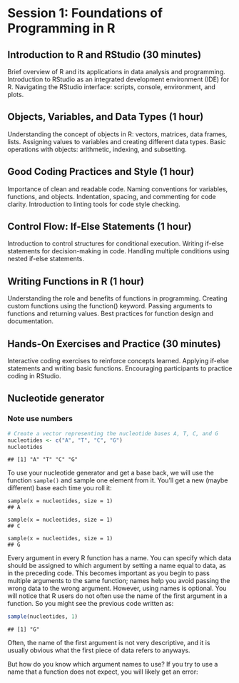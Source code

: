 
# Session 1: Foundations of Programming in R

## Introduction to R and RStudio (30 minutes)

Brief overview of R and its applications in data analysis and programming.
Introduction to RStudio as an integrated development environment (IDE) for R.
Navigating the RStudio interface: scripts, console, environment, and plots.

## Objects, Variables, and Data Types (1 hour)

Understanding the concept of objects in R: vectors, matrices, data frames, lists.
Assigning values to variables and creating different data types.
Basic operations with objects: arithmetic, indexing, and subsetting.

## Good Coding Practices and Style (1 hour)

Importance of clean and readable code.
Naming conventions for variables, functions, and objects.
Indentation, spacing, and commenting for code clarity.
Introduction to linting tools for code style checking.

## Control Flow: If-Else Statements (1 hour)

Introduction to control structures for conditional execution.
Writing if-else statements for decision-making in code.
Handling multiple conditions using nested if-else statements.

## Writing Functions in R (1 hour)

Understanding the role and benefits of functions in programming.
Creating custom functions using the function() keyword.
Passing arguments to functions and returning values.
Best practices for function design and documentation.

## Hands-On Exercises and Practice (30 minutes)
Interactive coding exercises to reinforce concepts learned.
Applying if-else statements and writing basic functions.
Encouraging participants to practice coding in RStudio.

## Nucleotide generator

### Note use numbers 





```r
# Create a vector representing the nucleotide bases A, T, C, and G
nucleotides <- c("A", "T", "C", "G")
nucleotides
```

```
## [1] "A" "T" "C" "G"
```

To use your nucleotide generator and get a base back, we will use the function `sample()` and sample one element from it. You’ll get a new (maybe different) base each time you roll it:

```
sample(x = nucleotides, size = 1)
## A

sample(x = nucleotides, size = 1)
## C

sample(x = nucleotides, size = 1)
## G
```
Every argument in every R function has a name. You can specify which data should be assigned to which argument by setting a name equal to data, as in the preceding code. This becomes important as you begin to pass multiple arguments to the same function; names help you avoid passing the wrong data to the wrong argument. However, using names is optional. You will notice that R users do not often use the name of the first argument in a function. So you might see the previous code written as:


```r
sample(nucleotides, 1)
```

```
## [1] "G"
```

Often, the name of the first argument is not very descriptive, and it is usually obvious what the first piece of data refers to anyways.

But how do you know which argument names to use? If you try to use a name that a function does not expect, you will likely get an error:


